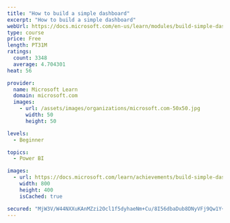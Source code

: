 ```yaml
---
title: "How to build a simple dashboard"
excerpt: "How to build a simple dashboard"
webUrl: https://docs.microsoft.com/en-us/learn/modules/build-simple-dashboard/
type: course
price: Free
length: PT31M
ratings:
  count: 3348
  average: 4.704301
heat: 56

provider:
  name: Microsoft Learn
  domain: microsoft.com
  images:
    - url: /assets/images/organizations/microsoft.com-50x50.jpg
      width: 50
      height: 50

levels:
  - Beginner

topics:
  - Power BI

images:
  - url: https://docs.microsoft.com/learn/achievements/build-simple-dashboard-social.png
    width: 800
    height: 400
    isCached: true

secured: "MjW3V/W44NXXuKAnMZzi2Ocl1f5dyhaeNm+Cu/8I56dbaDub8DNyVFj9Qw1Y+RSXNjpWYdHqXvkK4MNkPnT/x2sJfsOWwMEe+aD3ADphNZF7gv0//TVcMEiNPrhhS6G1MethVe1RIzl8NrHR8sdeqzLhI1W1BBhCa/0kq+xhLZuZjNDRg2+nZiXTH1xLNCcYiErV1nMuzqxIUaJnnTefo/YY4Z0x8eAc4+st171+WHOAVlvypXrEdiPJpF3SZFtNtsVTlRZ6gARa/FDb/gPs6miyumlT0LAXejzhvhTOyFDEZKJ9bgGcHqB2om1R+lp5U0lhUj6U6LXiXHr+WEmtruR2P7/Z9o6V3WsAO6F5GGiub/5JMsGpe7vz9bdWqlp9TiHK6x5QN1A/q1DFvIVNGswQwf/Se4aB8uGovsPYM50=;UM8i12nHXnxWkQxHatiMYQ=="
---
```



